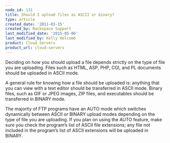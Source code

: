 ```yaml
---
node_id: 131
title: Should I upload files as ASCII or binary?
type: article
created_date: '2011-03-15'
created_by: Rackspace Support
last_modified_date: '2015-05-06'
last_modified_by: Kelly Holcomb
product: Cloud Servers
product_url: cloud-servers
---
```


Deciding on how you should upload a file depends strictly on the type of
file you are uploading. Files such as HTML, ASP, PHP, CGI, and PL
documents should be uploaded in ASCII mode.

A general rule for knowing how a file should be uploaded is: anything
that you can view with a text editor should be transferred in ASCII
mode. Binary files, such as GIF or JPEG images, ZIP files, and
executables should be transferred in BINARY mode.

The majority of FTP programs have an AUTO mode which switches
dynamically between ASCII or BINARY upload modes depending on the type
of file you are uploading. If you plan on using the AUTO feature, make
sure you check the program&rsquo;s list of ASCII file extensions; any file not
included in the program&rsquo;s list of ASCII extensions will be uploaded in
BINARY.



